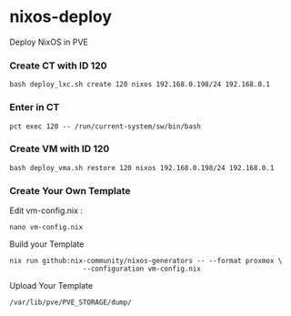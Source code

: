 # nixos-deploy
Deploy NixOS in PVE

### Create CT with ID 120
`bash deploy_lxc.sh create 120 nixos 192.168.0.198/24 192.168.0.1`

### Enter in CT
`pct exec 120 -- /run/current-system/sw/bin/bash`

### Create VM with ID 120
`bash deploy_vma.sh restore 120 nixos 192.168.0.198/24 192.168.0.1`

### Create Your Own Template

Edit vm-config.nix :

`nano vm-config.nix`

Build your Template

```
nix run github:nix-community/nixos-generators -- --format proxmox \
                  --configuration vm-config.nix
```

Upload Your Template

`/var/lib/pve/PVE_STORAGE/dump/`
